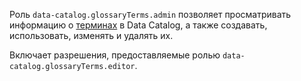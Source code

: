 Роль `data-catalog.glossaryTerms.admin` позволяет просматривать информацию о [терминах](../../../metadata-hub/concepts/data-catalog.md#glossaries-and-terms) в Data Catalog, а также создавать, использовать, изменять и удалять их.

Включает разрешения, предоставляемые ролью `data-catalog.glossaryTerms.editor`.
